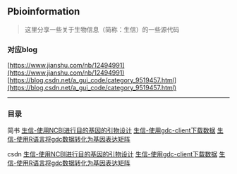 ## Pbioinformation

> 这里分享一些关于生物信息（简称：生信）的一些源代码

### 对应blog
[https://www.jianshu.com/nb/12494991](https://www.jianshu.com/nb/12494991)
[https://blog.csdn.net/a_gui_code/category_9519457.html](https://blog.csdn.net/a_gui_code/category_9519457.html)

----

### 目录
简书
[生信-使用NCBI进行目的基因的引物设计](https://www.jianshu.com/p/4010ff2fccb9)
[生信-使用gdc-client下载数据](https://www.jianshu.com/p/bea374ce82b3)
[生信-使用R语言将gdc数据转化为基因表达矩阵](https://www.jianshu.com/p/3ad75072cbfb)

csdn
[生信-使用NCBI进行目的基因的引物设计](https://blog.csdn.net/A_Gui_Code/article/details/103111473)
[生信-使用gdc-client下载数据](https://blog.csdn.net/A_Gui_Code/article/details/103607074)
[生信-使用R语言将gdc数据转化为基因表达矩阵](https://blog.csdn.net/A_Gui_Code/article/details/103625674)

